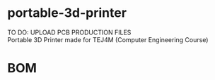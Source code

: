 # portable-3d-printer
TO DO: UPLOAD PCB PRODUCTION FILES  
Portable 3D Printer made for TEJ4M (Computer Engineering Course)  

# BOM
